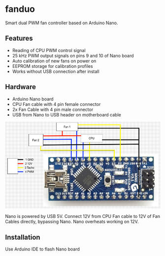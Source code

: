 # fanduo

Smart dual PWM fan controller based on Arduino Nano.

## Features

- Reading of CPU PWM control signal
- 25 kHz PWM output signals on pins 9 and 10 of Nano board
- Auto calibration of new fans on power on
- EEPROM storage for calibration profiles
- Works without USB connection after install

## Hardware

- Arduino Nano board
- CPU Fan cable with 4 pin female connector
- 2x Fan Cable with 4 pin male connector
- USB from Nano to USB header on motherboard cable

![Wiring Diagram](connections.png)

Nano is powered by USB 5V. Connect 12V from CPU Fan cable to 12V of Fan Cables directly, bypassing Nano. Nano overheats working on 12V.


## Installation

Use Arduino IDE to flash Nano board
